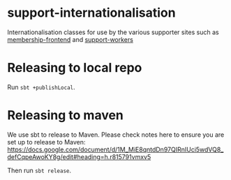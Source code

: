 # support-internationalisation
Internationalisation classes for use by the various supporter sites such as [membership-frontend](https://github.com/guardian/membership-frontend) and [support-workers](https://github.com/guardian/support-workers)

Releasing to local repo
==================

Run `sbt +publishLocal`.




Releasing to maven
==================

We use sbt to release to Maven. Please check notes here to ensure you are set up to release to Maven:
https://docs.google.com/document/d/1M_MiE8qntdDn97QIRnIUci5wdVQ8_defCqpeAwoKY8g/edit#heading=h.r815791vmxv5

Then run `sbt release`.
